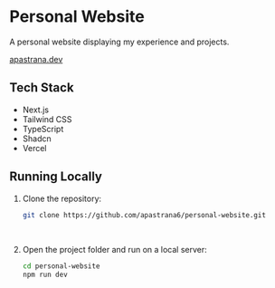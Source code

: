# Personal Website

 A personal website displaying my experience and projects. 
 
 [apastrana.dev](https://apastrana.dev/)

## Tech Stack

- Next.js
- Tailwind CSS
- TypeScript
- Shadcn
- Vercel

## Running Locally

1. Clone the repository:

   ```bash
   git clone https://github.com/apastrana6/personal-website.git 
<br />

2. Open the project folder and run on a local server:

   ```bash
   cd personal-website
   npm run dev 
